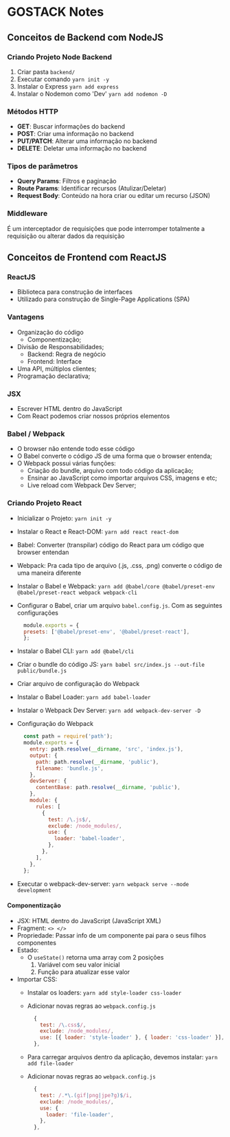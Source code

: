 # GOSTACK Notes

## Conceitos de Backend com NodeJS

### Criando Projeto Node Backend

1. Criar pasta `backend/`
2. Executar comando `yarn init -y`
3. Instalar o Express `yarn add express`
4. Instalar o Nodemon como 'Dev' `yarn add nodemon -D`

### Métodos HTTP

- **GET**: Buscar informações do backend
- **POST**: Criar uma informação no backend
- **PUT/PATCH**: Alterar uma informação no backend
- **DELETE**: Deletar uma informação no backend

### Tipos de parâmetros

- **Query Params**: Filtros e paginação
- **Route Params**: Identificar recursos (Atulizar/Deletar)
- **Request Body**: Conteúdo na hora criar ou editar um recurso (JSON)

### Middleware

É um interceptador de requisições que pode interromper totalmente a requisição ou alterar dados da requisição

## Conceitos de Frontend com ReactJS

### ReactJS

- Biblioteca para construção de interfaces
- Utilizado para construção de Single-Page Applications (SPA)

### Vantagens

- Organização do código
  - Componentização;
- Divisão de Responsabilidades;
  - Backend: Regra de negócio
  - Frontend: Interface
- Uma API, múltiplos clientes;
- Programação declarativa;

### JSX

- Escrever HTML dentro do JavaScript
- Com React podemos criar nossos próprios elementos

### Babel / Webpack

- O browser não entende todo esse código
- O Babel converte o código JS de uma forma que o browser entenda;
- O Webpack possui várias funções:
  - Criação do bundle, arquivo com todo código da aplicação;
  - Ensinar ao JavaScript como importar arquivos CSS, imagens e etc;
  - Live reload com Webpack Dev Server;

### Criando Projeto React

- Inicializar o Projeto: `yarn init -y`
- Instalar o React e React-DOM: `yarn add react react-dom`
- Babel: Converter (transpilar) código do React para um código que browser entendan
- Webpack: Pra cada tipo de arquivo (.js, .css, .png) converte o código de uma maneira diferente
- Instalar o Babel e Webpack: `yarn add @babel/core @babel/preset-env @babel/preset-react webpack webpack-cli`
- Configurar o Babel, criar um arquivo `babel.config.js`. Com as seguintes configurações

  ```javascript
    module.exports = {
    presets: ['@babel/preset-env', '@babel/preset-react'],
    };
  ```

- Instalar o Babel CLI: `yarn add @babel/cli`
- Criar o bundle do código JS: `yarn babel src/index.js --out-file public/bundle.js`
- Criar arquivo de configuração do Webpack
- Instalar o Babel Loader: `yarn add babel-loader`
- Instalar o Webpack Dev Server: `yarn add webpack-dev-server -D`
- Configuração do Webpack
  
  ```javascript
    const path = require('path');
    module.exports = {
      entry: path.resolve(__dirname, 'src', 'index.js'),
      output: {
        path: path.resolve(__dirname, 'public'),
        filename: 'bundle.js',
      },
      devServer: {
        contentBase: path.resolve(__dirname, 'public'),
      },
      module: {
        rules: [
          {
            test: /\.js$/,
            exclude: /node_modules/,
            use: {
              loader: 'babel-loader',
            },
          },
        ],
      },
    };
  ```

- Executar o webpack-dev-server: `yarn webpack serve --mode development`

#### Componentização

- JSX: HTML dentro do JavaScript (JavaScript XML)
- Fragment: `<> </>`
- Propriedade: Passar info de um componente pai para o seus filhos componentes
- Estado:
  - O `useState()` retorna uma array com 2 posições
    1. Variável com seu valor inicial
    2. Função para atualizar esse valor
- Importar CSS:
  - Instalar os loaders: `yarn add style-loader css-loader`
  - Adicionar novas regras ao `webpack.config.js`

    ```javascript
      {
        test: /\.css$/,
        exclude: /node_modules/,
        use: [{ loader: 'style-loader' }, { loader: 'css-loader' }],
      },
    ```

  - Para carregar arquivos dentro da aplicação, devemos instalar: `yarn add file-loader`
  - Adicionar novas regras ao `webpack.config.js`

    ```javascript
      {
        test: /.*\.(gif|png|jpe?g)$/i,
        exclude: /node_modules/,
        use: {
          loader: 'file-loader',
        },
      },
    ```

